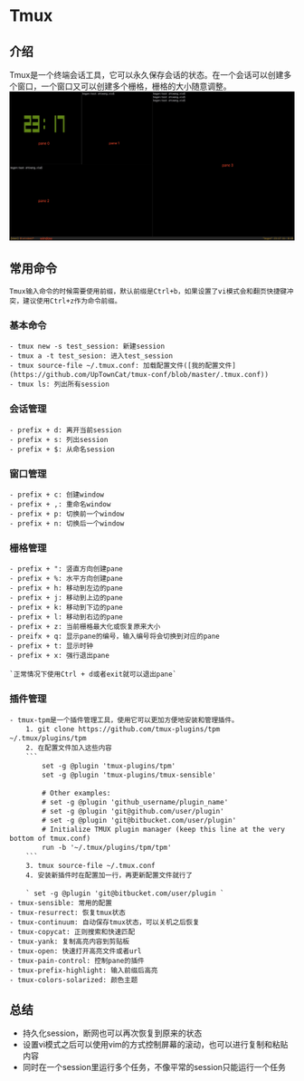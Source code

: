 # Tmux

## 介绍
Tmux是一个终端会话工具，它可以永久保存会话的状态。在一个会话可以创建多个窗口，一个窗口又可以创建多个栅格，栅格的大小随意调整。
![tmux](https://github.com/UpTownCat/tmux-conf/blob/master/tmux.png)

## 常用命令
    Tmux输入命令的时候需要使用前缀，默认前缀是Ctrl+b，如果设置了vi模式会和翻页快捷键冲突，建议使用Ctrl+z作为命令前缀。
### 基本命令
    - tmux new -s test_session: 新建session
    - tmux a -t test_sesion: 进入test_session
    - tmux source-file ~/.tmux.conf: 加载配置文件([我的配置文件](https://github.com/UpTownCat/tmux-conf/blob/master/.tmux.conf))
    - tmux ls: 列出所有session
### 会话管理
    - prefix + d: 离开当前session
    - prefix + s: 列出session
    - prefix + $: 从命名session
### 窗口管理
    - prefix + c: 创建window
    - prefix + ,: 重命名window
    - prefix + p: 切换前一个window
    - prefix + n: 切换后一个window
### 栅格管理
    - prefix + ": 竖直方向创建pane
    - prefix + %: 水平方向创建pane
    - prefix + h: 移动到左边的pane
    - prefix + j: 移动到上边的pane
    - prefix + k: 移动到下边的pane
    - prefix + l: 移动到右边的pane
    - prefix + z: 当前栅格最大化或恢复原来大小
    - preifx + q: 显示pane的编号，输入编号将会切换到对应的pane
    - prefix + t: 显示时钟
    - prefix + x: 强行退出pane

    `正常情况下使用Ctrl + d或者exit就可以退出pane`
### 插件管理
    - tmux-tpm是一个插件管理工具，使用它可以更加方便地安装和管理插件。
        1. git clone https://github.com/tmux-plugins/tpm ~/.tmux/plugins/tpm
        2. 在配置文件加入这些内容
        ``` 
            set -g @plugin 'tmux-plugins/tpm'
            set -g @plugin 'tmux-plugins/tmux-sensible'

            # Other examples:
            # set -g @plugin 'github_username/plugin_name'
            # set -g @plugin 'git@github.com/user/plugin'
            # set -g @plugin 'git@bitbucket.com/user/plugin'
            # Initialize TMUX plugin manager (keep this line at the very bottom of tmux.conf)
            run -b '~/.tmux/plugins/tpm/tpm'
        ```
        3. tmux source-file ~/.tmux.conf
        4. 安装新插件时在配置加一行，再更新配置文件就行了
                                
        ` set -g @plugin 'git@bitbucket.com/user/plugin `
    - tmux-sensible: 常用的配置
    - tmux-resurrect: 恢复tmux状态
    - tmux-continuum: 自动保存tmux状态，可以关机之后恢复
    - tmux-copycat: 正则搜索和快速匹配
    - tmux-yank: 复制高亮内容到剪贴板
    - tmux-open: 快速打开高亮文件或者url
    - tmux-pain-control: 控制pane的插件
    - tmux-prefix-highlight: 输入前缀后高亮
    - tmux-colors-solarized: 颜色主题
## 总结
- 持久化session，断网也可以再次恢复到原来的状态
- 设置vi模式之后可以使用vim的方式控制屏幕的滚动，也可以进行复制和粘贴内容
- 同时在一个session里运行多个任务，不像平常的session只能运行一个任务
